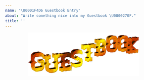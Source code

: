 ```yaml
---
name: "\U0001F4D6 Guestbook Entry"
about: "Write something nice into my Guestbook \U0000270F."
title: ''
---
```


<div align="center">
  <img src="../../images/guestbook.png" alt="Guestbook" />
</div>

<!--
Write your message here
-->
